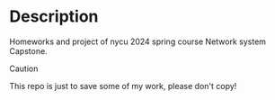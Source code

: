 # Description
Homeworks and project of nycu 2024 spring course Network system Capstone.
>[!CAUTION]
This repo is just to save some of my work, please don't copy!
